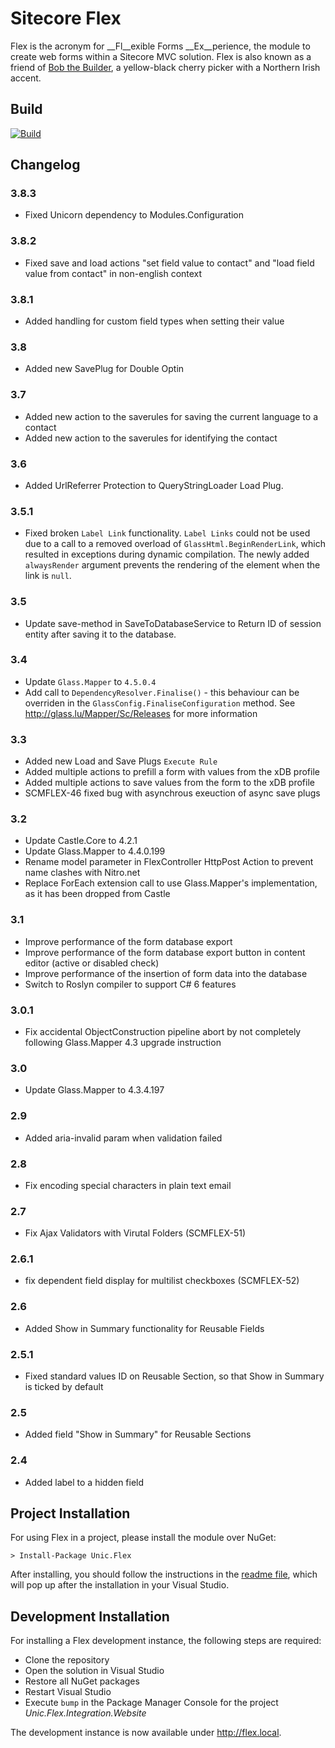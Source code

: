 # Sitecore Flex
Flex is the acronym for __Fl__exible Forms __Ex__perience, the module to create web forms within a Sitecore MVC solution. Flex is also known as a friend of [Bob the Builder](http://en.wikipedia.org/wiki/Bob_the_Builder "Bob the Builder"), a yellow-black cherry picker with a Northern Irish accent.

## Build
[![Build](https://teamcity.unic.com/httpAuth/app/rest/builds/buildType:Sitecore_Frameworks_SitecoreModules_SitecoreModuleFlex_Build/statusIcon)](https://teamcity.unic.com/viewType.html?buildTypeId=Sitecore_Frameworks_SitecoreModules_SitecoreModuleFlex_Build)

## Changelog

### 3.8.3
* Fixed Unicorn dependency to Modules.Configuration

### 3.8.2
* Fixed save and load actions "set field value to contact" and "load field value from contact" in non-english context

### 3.8.1
* Added handling for custom field types when setting their value

### 3.8
* Added new SavePlug for Double Optin

### 3.7
* Added new action to the saverules for saving the current language to a contact 
* Added new action to the saverules for identifying the contact

### 3.6
* Added UrlReferrer Protection to QueryStringLoader Load Plug.

### 3.5.1
* Fixed broken `Label Link` functionality. `Label Links` could not be used due to a call to a removed overload of `GlassHtml.BeginRenderLink`, which resulted in exceptions during dynamic compilation. The newly added `alwaysRender` argument prevents the rendering of the element when the link is `null`.

### 3.5
* Update save-method in SaveToDatabaseService to Return ID of session entity after saving it to the database.

### 3.4

- Update `Glass.Mapper` to `4.5.0.4`
- Add call to `DependencyResolver.Finalise()` - this behaviour can be overriden in the `GlassConfig.FinaliseConfiguration` method. See http://glass.lu/Mapper/Sc/Releases for more information

### 3.3

* Added new Load and Save Plugs `Execute Rule`
* Added multiple actions to prefill a form with values from the xDB profile
* Added multiple actions to save values from the form to the xDB profile
* SCMFLEX-46 fixed bug with asynchrous exeuction of async save plugs

### 3.2
* Update Castle.Core to 4.2.1
* Update Glass.Mapper to 4.4.0.199
* Rename model parameter in FlexController HttpPost Action to prevent name clashes with Nitro.net
* Replace ForEach extension call to use Glass.Mapper's implementation, as it has been dropped from Castle

### 3.1
* Improve performance of the form database export
* Improve performance of the form database export button in content editor (active or disabled check)
* Improve performance of the insertion of form data into the database
* Switch to Roslyn compiler to support C# 6 features

### 3.0.1
* Fix accidental ObjectConstruction pipeline abort by not completely following Glass.Mapper 4.3 upgrade instruction

### 3.0
* Update Glass.Mapper to 4.3.4.197

### 2.9 
* Added aria-invalid param when validation failed

### 2.8 
* Fix encoding special characters in plain text email

### 2.7 
* Fix Ajax Validators with Virutal Folders (SCMFLEX-51)

### 2.6.1
* fix dependent field display for multilist checkboxes (SCMFLEX-52)

### 2.6
* Added Show in Summary functionality for Reusable Fields

### 2.5.1
* Fixed standard values ID on Reusable Section, so that Show in Summary is ticked by default

### 2.5 
* Added field "Show in Summary" for Reusable Sections

### 2.4
* Added label to a hidden field

## Project Installation
For using Flex in a project, please install the module over NuGet:

	> Install-Package Unic.Flex

After installing, you should follow the instructions in the [readme file](https://git.unic.com/projects/BUECS/repos/sitecore-module-flex/browse/src/Unic.Flex.Website/readme.txt), which will pop up after the installation in your Visual Studio.

## Development Installation
For installing a Flex development instance, the following steps are required:

- Clone the repository
- Open the solution in Visual Studio
- Restore all NuGet packages
- Restart Visual Studio
- Execute `bump` in the Package Manager Console for the project *Unic.Flex.Integration.Website*

The development instance is now available under http://flex.local.
